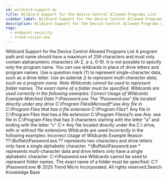```yaml
---
id: wildcard-support-dc
title: Wildcard Support for the Device Control Allowed Programs List
sidebar_label: Wildcard Support for the Device Control Allowed Programs List
description: Wildcard Support for the Device Control Allowed Programs List
tags:
  - endpoint-security
  - trend-vision-one
---
```


 Wildcard Support for the Device Control Allowed Programs List A program path and name should have a maximum of 259 characters and must only contain alphanumeric characters (A-Z, a-z, 0-9). It is not possible to specify only the program name. You can use wildcards in place of drive letters and program names. Use a question mark (?) to represent single-character data, such as a drive letter. Use an asterisk (*) to represent multi-character data, such as a program name. Note Wildcards cannot be used to represent folder names. The exact name of a folder must be specified. Wildcards are used correctly in the following examples: Correct Usage of Wildcards Example Matched Data ?:\Password.exe The "Password.exe" file located directly under any drive C:\Program Files\Microsoft\*.exe Any file in C:\Program Files that has a file extension C:\Program Files\*.* Any file in C:\Program Files that has a file extension C:\Program Files\a?c.exe Any .exe file in C:\Program Files that has 3 characters starting with the letter "a" and ending with the letter "c" C:\* Any file located directly under the C:\ drive, with or without file extensions Wildcards are used incorrectly in the following examples: Incorrect Usage of Wildcards Example Reason ??:\Buffalo\Password.exe ?? represents two characters and drive letters only have a single alphabetic character. *:\Buffalo\Password.exe * represents multi-character data and drive letters only have a single alphabetic character. C:\*\Password.exe Wildcards cannot be used to represent folder names. The exact name of a folder must be specified. C:\?\Password.exe © 2025 Trend Micro Incorporated. All rights reserved.Search Knowledge Base